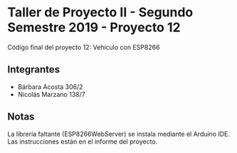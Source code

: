 # Taller de Proyecto II - Segundo Semestre 2019 - Proyecto 12
Código final del proyecto 12: Vehículo con ESP8266

## Integrantes
 - Bárbara Acosta 306/2
 - Nicolás Marzano 138/7

## Notas
La librería faltante (ESP8266WebServer) se instala mediante el Arduino IDE. Las instrucciones están en el informe del proyecto.
